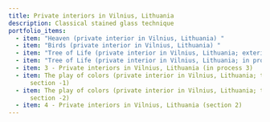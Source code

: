 ```yaml
---
title: Private interiors in Vilnius, Lithuania
description: Classical stained glass technique
portfolio_items:
  - item: "Heaven (private interior in Vilnius, Lithuania) "
  - item: "Birds (private interior in Vilnius, Lithuania) "
  - item: "Tree of Life (private interior in Vilnius, Lithuania; exterior) "
  - item: "Tree of Life (private interior in Vilnius, Lithuania; in process-1) "
  - item: 3 - Private interiors in Vilnius, Lithuania (in process 3)
  - item: The play of colors (private interior in Vilnius, Lithuania; the door;
      section -1)
  - item: The play of colors (private interior in Vilnius, Lithuania; the door;
      section -2)
  - item: 4 - Private interiors in Vilnius, Lithuania (section 2)
---
```

